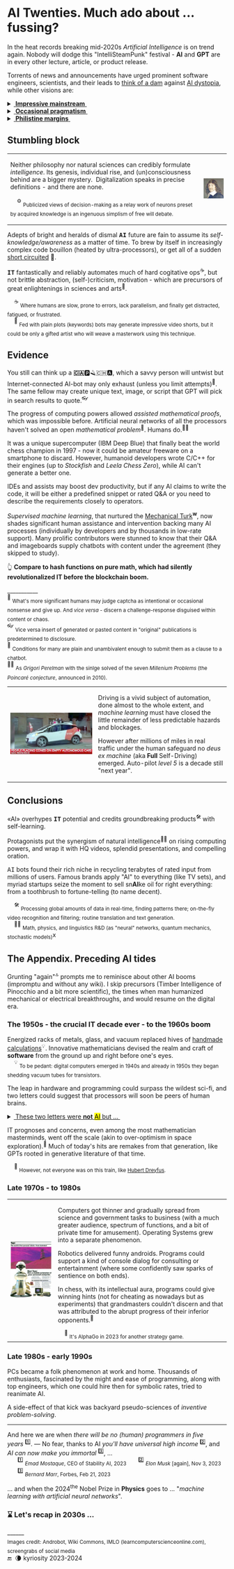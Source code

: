 # AI Twenties. Much ado about ... fussing?

In the heat records breaking mid-2020s _Artificial Intelligence_ is on trend again. Nobody will dodge this "IntelliSteamPunk" festival - __AI__ and __GPT__ are in every other lecture, article, or product release.

Torrents of news and announcements have urged prominent software engineers, scientists, and their leads to [think of a dam](https://futureoflife.org/open-letter/pause-giant-ai-experiments/) against [AI&nbsp;dystopia](https://www.businessinsider.com/ai-extinction-risk-openai-deepmind-anthropic-ceos-sam-altman-2023-5), while other visions are:

<details><summary><ins>&nbsp;<b>Impressive mainstream</b>&nbsp;</ins></summary>
&nbsp;

* *Sundar Pichai*, Google CEO:\
"AI is the most profound technology humanity is working on today."
* *Jensen Huang*, CEO of NVIDIA:\
"Software is eating the world, but AI is going to eat software."
* MkCinsey & Company:\
"Generative AI’s impact on productivity could add trillions of dollars [annually]..."
* *Ray Kurzweil*, inventor and futurist:\
"By 2029, computers will have emotional intelligence and be convincing as people."
* _Gray Scott_, futurist, techno-philosopher, founder and CEO of SeriousWonder:\
"There is no reason and no way that a human mind can keep up with an artificial intelligence machine by 2035."
* [and how without him] *Elon Musk*, xAI startup founder:\
"The goal of xAI is to understand the true nature of the universe." [no less]

\__________________________________________
</details>

<details><summary><ins>&nbsp;<b>Occasional pragmatism</b>&nbsp;</ins></summary>

* *Ginni Rometty*, former CEO of IBM:\
"Some people call this artificial intelligence, but the reality is this technology will enhance us. So instead of artificial intelligence, I think we'll augment our intelligence."

* *Larry Page*, Google co-founder:\
"Artificial intelligence would be the ultimate version of Google. ... Unfortunately, we’re nowhere near doing that now."\
[Well, it was in 2000]

* _Christopher Nolan_, filmmaker, questioned about AI in a 2023 interview:\
"... the real world is, by definition, infinitely complex. ... And so, any digital simulation or technology that simulates, eventually, it always hits a particular limitation."

* _Michael Atleson_, Attorney, Federal Trade Commission, 27/Feb/2023:\
"Keep your AI claims in check."

* _Sam Altman,_ [on/off] CEO of OpenAI, 04/Dec/2022:\
"**i am a stochastic parrot, and so r u**."&nbsp;<sup>🦜</sup>\
[vs. _Arikia Millikan_: [Parrots are not stochastic and neither are you](https://www.content-technologist.com/stochastic-parrots/).]

&nbsp;&nbsp;&nbsp;&nbsp;&nbsp;&nbsp;&nbsp;&nbsp;&nbsp;&nbsp;&nbsp;<sup>🦜</sup> <sub>The term Prof. Emily M. Bender _et al_ coined in her essay "On the Dangers of Stochastic Parrots: Can Language Models Be Too Big?".</sub>

\__________________________________________
</details>

<details><summary><ins>&nbsp;<b>Philistine margins</b>&nbsp;</ins></summary>
&nbsp;

<a href="../../memes#AIxorIT"><img src="../../../../_rsc/_img/memes/AI_medieval_now-spot_the_diff.jpg" alt="&nbsp;&nbsp;&nbsp;AI: 1523 vs. 2023. Spot the difference" title=" Answer: Homunculus shows the middle finger on the left hand." /></a><br />
*&nbsp;<sub>Images are for illustrative purposes only and were taken from Wiki Commons and IMLO (learncomputerscienceonline.com)</sub>

\__________________________________________
</details>

## Stumbling block

<table><tr><td>
 <p>Neither philosophy nor natural sciences can credibly formulate <i>intelligence</i>. Its genesis, individual rise, and (un)consciousness behind are a bigger mystery.&#8287;
Digitalization speaks in precise definitions - and there are none.<br /><br />
  &nbsp;&nbsp;&nbsp;&nbsp;<sup>⚙️</sup> <sub>Publicized views of decision-making as a relay work of neurons preset by acquired knowledge is an ingenuous simplism of free will debate.</sub>
</td><td>
 <picture><img width="200px" alt="René Descartes (1596-1610)" src="../../../../_rsc/_img/persona/ReneDescartes-portraint_by_Frans_Hals(frag).jpg" 
           title="&nbsp; Mathematician and philosopher René Descartes played a crucial role in presenting self-consciousness as the central philosophical concept." /></picture>
</td></tr></table>

Adepts of bright and heralds of dismal <samp><b>AI</b></samp> future are fain to assume its *self-knowledge/awareness* as a matter of time. 
To brew by itself in increasingly complex code bouillon (heated by ultra-processors), or get all of a sudden [short&nbsp;circuited](https://www.imdb.com/title/tt0091949)&nbsp;🎦.

<samp><b>IT</b></samp> fantastically and reliably automates much of hard cogitative ops<sup>:coffee:</sup>, but not brittle abstraction, (self-)criticism, motivation - which are precursors of great enlightenings in sciences and arts<sup>:art:</sup>.

&nbsp;&nbsp;&nbsp;&nbsp;<sup>:coffee:</sup> <sub>Where humans are slow, prone to errors, lack parallelism, and finally get distracted, fatigued, or frustrated.</sub>\
&nbsp;&nbsp;&nbsp;&nbsp;<sup>:art:</sup> <sub>Fed with plain plots (keywords) bots may generate impressive video shorts, but it could be only a gifted artist who will weave a masterwork using this technique.</sub>

## Evidence

You still can think up a **🇨🇦**🅿️🪒🇨🇭🅰️, which a savvy person will untwist but Internet-connected AI-bot may only exhaust (unless you limit attempts)<sup>💫</sup>. The same fellow may create unique text, image, or script that GPT will pick in search results to quote.<sup>👓</sup>

The progress of computing powers allowed _assisted mathematical proofs_, which was impossible before. Artificial neural networks of all the processors haven't solved an open _mathematical problem_<sup>:1234:</sup>. Humans do.<sup>🧑‍🔬</sup>

It was a unique supercomputer (IBM Deep Blue) that finally beat the world chess champion in 1997 - now it could be amateur freeware on a smartphone to discard. However, humanoid developers wrote C/C++ for their engines (up to _Stockfish_ and _Leela Chess Zero_), while AI can't generate a better one. 

IDEs and assists may boost dev productivity, but if any AI claims to write the code, it will be either a predefined snippet or  rated Q&A or you need to describe the requirements closely to operators.

 _Supervised machine learning_, that nurtured the [Mechanical&nbsp;Turk](https://en.wikipedia.org/wiki/Mechanical_Turk)<sup><b>w</b></sup>, now shades significant human assistance and intervention backing many AI processes (individually by developers and by thousands in low-rate support). Many prolific contributors were stunned to know that their Q&A and imageboards supply chatbots with content under the agreement (they skipped to study).

👆 **Compare to hash functions on pure math, which had silently revolutionalized IT before the blockchain boom.**

\___________\
<sup>💫</sup> <sub>What's more significant humans may judge captcha as intentional or occasional nonsense and give up. And _vice versa_ - discern a challenge-response disguised within content or chaos.</sub>\
<sup>👓</sup> <sub>Vice versa insert of generated or pasted content in "original" publications is predetermined to disclosure.</sub>\
<sup>:1234:</sup> <sub>Conditions for many are plain and unambivalent enough to submit them as a clause to a chatbot.</sub>\
<sup>🧑‍🔬</sup> <sub>As <i>Grigori Perelman</i> with the sinlge solved of the seven <i>Millenium Problems</i> (the <i>Poincaré conjecture</i>, announced in 2010).</sub>

<table><tr><td width="40%"><picture><img alt="&nbsp;&nbsp;&nbsp;Sabotage of autonomous traffic in San Francisco, 2023" src="../../../../_rsc/_img/snap/media/2023.SF-Waymo_Sabotage(screengrab).jpg" title="&nbsp;Traffic cones block Waymo autonomous taxis in San-Francisco, 2023" /></picture></td><td>
<p>Driving is a vivid subject of automation, done almost to the whole extent, and <i>machine learning</i> must have closed the little remainder of less predictable hazards and blockages. </p>
<p>However after millions of miles in real traffic under the human safeguard no <i>deus ex machine</i> (aka <b>Full</b> Self-Driving) emerged. 
 Auto-pilot <i>level&nbsp;5</i> is a decade still "next year".</p>
</td></tr></table>

## Conclusions

 «AI» overhypes <samp><b>IT</b></samp> potential and credits groundbreaking products<sup>:hammer_and_wrench:</sup> with self-learning.
 
Protagonists put the synergism of natural intelligence<sup>🧑‍🔬</sup> on rising computing powers, and wrap it with HQ videos, splendid presentations, and compelling oration.

<samp>AI</samp> bots found their rich niche in recycling terabytes of rated input from millions of users. 
Famous brands apply "AI" to everything (like TV sets), and myriad startups seize the moment to sell sn**AI**ke oil for right everything: from a toothbrush to fortune-telling (to name decent).

&nbsp;&nbsp;&nbsp;&nbsp;<sup>:hammer_and_wrench:</sup> <sub>Processing global amounts of data in real-time, finding patterns there; on-the-fly video recognition and filtering; routine translation and text generation.</sub>\
&nbsp;&nbsp;&nbsp;&nbsp;<sup>🧑‍🔬</sup> <sub>Math, physics, and linguistics R&D (as "neural" networks, quantum mechanics, stochastic models)</sub>x

## The Appendix. Preceding AI tides

Grunting "again"<sup>:top:</sup> prompts me to reminisce about other AI booms (impromptu and without any wiki). I skip precursors (Timber Intelligence of Pinocchio and a bit more scientific), the times when man humanized mechanical or electrical breakthroughs, and would resume on the digital era.

### The 1950s - the crucial IT decade ever - to the 1960s boom

Energized racks of metals, glass, and vacuum replaced hives of [handmade calculations](https://commons.wikimedia.org/wiki/File:Human_computers_-_Dryden.jpg#/media/File:Human_computers_-_Dryden.jpg)<sup>💡</sup>. Innovative mathematicians devised the realm and craft of **software** from the ground up and right before one's eyes.\
&nbsp;&nbsp;&nbsp;&nbsp;<sup>💡</sup> <sub>To be pedant: digital computers emerged in 1940s and already in 1950s they began shedding vacuum tubes for transistors.</sub>

The leap in hardware and programming could surpass the wildest sci-fi, and two letters could suggest that processors will soon be peers of human brains.

<details>
<summary><ins>&nbsp;These two letters were <b>not</b> <mark>AI</mark> but ...&nbsp;</ins></summary>
 
&nbsp;&nbsp;&nbsp;&nbsp;&nbsp;&nbsp;&nbsp;&nbsp;... **`IF`**.

> High-level languages (<samp>FORTRAN</samp>, <samp>ALGOL</samp>), described algorithms close to usual English, and the **IF** statement (along with `GOTO`) introduced the feeling of human doubt and decision-making.

\__________________________________________
</details>

IT prognoses and concerns, even among the most mathematician masterminds, went off the scale (akin to over-optimism in space exploration).<sup>🙋</sup> Much of today's hits are remakes from that generation, like GPTs rooted in generative literature of that time.

&nbsp;&nbsp;&nbsp;&nbsp;<sup>🙋</sup> <sub>However, not everyone was on this train, like [Hubert Dreyfus](../../quotes/README+/contributors/README.md#Hubert-Dreyfus).</sub>

### Late 1970s - to 1980s

<table><tr><td><a href="../../../../_rsc/_img/snap/media/1983.Androbot_Topo-Ad_FullPage.jpg"><img width="500px" alt="&nbsp;&nbsp;&nbsp;Androbot Topo, wireless to an Apple II computer, $1'195 with speech, 1983"
 src="../../../../_rsc/_img/snap/media/1983.Androbot_Topo-Ad.jpg" title="&nbsp;Androbot Topo, wireless to an Apple II computer, $1'195 with speech, 1983" />
</a></td><td>
<p>Computers got thinner and gradually spread from science and government tasks to business (with a much greater audience, spectrum of functions, and a bit of private time for amusement). Operating Systems grew into a separate phenomenon.</p>
<p>Robotics delivered funny androids. Programs could support a kind of console dialog for consulting or entertainment (where some confidently saw sparks of sentience on both ends).</p>
<p>In chess, with its intellectual aura, programs could give winning hints (not for cheating as nowadays but as experiments) that grandmasters couldn't discern and that was attributed to the abrupt progress of their inferior opponents.<sup>🎲</sup></p>
&nbsp;&nbsp;&nbsp;&nbsp;<sup>🎲</sup> <sub>It's AlphaGo in 2023 for another strategy game.</sub>
</td></tr></table>


### Late 1980s - early 1990s

PCs became a folk phenomenon at work and home. Thousands of enthusiasts, fascinated by the might and ease of programming, along with top engineers, which one could hire then for symbolic rates, tried to reanimate AI.

A side-effect of that kick was backyard pseudo-sciences of _inventive problem-solving_.

---

And here we are when _there will be no (human) programmers in five years&nbsp;_<sup>:one:</sup>. — No fear, thanks to AI _you'll have universal high income_&nbsp;<sup>:two:</sup>, and _AI can now make you immortal_&nbsp;<sup>:three:</sup>, ...\
&nbsp;&nbsp;&nbsp;&nbsp;&nbsp;&nbsp;<sup>:one:</sup> <sub>*Emad Mostaque*, CEO of Stability AI, 2023</sub>
&nbsp;&nbsp;&nbsp;&nbsp;&nbsp;&nbsp;<sup>:two:</sup> <sub>_Elon Musk_ [again], Nov 3, 2023</sub>
&nbsp;&nbsp;&nbsp;&nbsp;&nbsp;&nbsp;<sup>:three:</sup> <sub>_Bernard Marr_, Forbes, Feb 21, 2023 </sub>

... and when the 2024<sup>the</sup> Nobel Prize in **Physics** goes to ... "_machine learning with artificial neural networks_".

### ⌛ Let's recap in 2030s ...

\______\
<sub>Images credit: Androbot, Wiki Commons, IMLO (learncomputerscienceonline.com), screengrabs of social media</sub>\
 🔚 &nbsp;🌘 kyriosity 2023-2024
